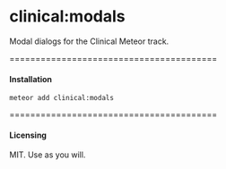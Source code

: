 clinical:modals
======================================

Modal dialogs for the Clinical Meteor track.

========================================
#### Installation  

````
meteor add clinical:modals
````



========================================
#### Licensing  

MIT.  Use as you will.  
